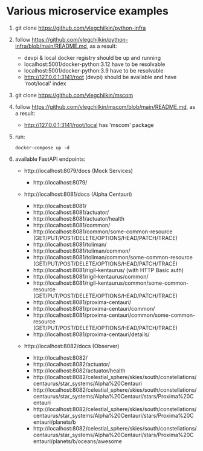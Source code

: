 # Various microservice examples

1. git clone https://github.com/vlegchilkin/python-infra

2. follow https://github.com/vlegchilkin/python-infra/blob/main/README.md, as a result:
    - devpi & local docker registry should be up and running
    - localhost:5001/docker-python:3.12 have to be resolvable
    - localhost:5001/docker-python:3.9 have to be resolvable
    - http://127.0.0.1:3141/root (devpi) should be available and have 'root/local' index

3. git clone https://github.com/vlegchilkin/mscom

4. follow https://github.com/vlegchilkin/mscom/blob/main/README.md, as a result:
   - http://127.0.0.1:3141/root/local has 'mscom' package

5. run:
   ```shell
   docker-compose up -d
   ```

6. available FastAPI endpoints:
    * http://localhost:8079/docs (Mock Services)
        - http://localhost:8079/

    * http://localhost:8081/docs (Alpha Centauri)
        - http://localhost:8081/
        - http://localhost:8081/actuator/
        - http://localhost:8081/actuator/health
        - http://localhost:8081/common/
        - http://localhost:8081/common/some-common-resource (GET/PUT/POST/DELETE/OPTIONS/HEAD/PATCH/TRACE)
        - http://localhost:8081/toliman/
        - http://localhost:8081/toliman/common/
        - http://localhost:8081/toliman/common/some-common-resource (GET/PUT/POST/DELETE/OPTIONS/HEAD/PATCH/TRACE)
        - http://localhost:8081/rigil-kentaurus/ (with HTTP Basic auth)
        - http://localhost:8081/rigil-kentaurus/common/
        - http://localhost:8081/rigil-kentaurus/common/some-common-resource (GET/PUT/POST/DELETE/OPTIONS/HEAD/PATCH/TRACE)
        - http://localhost:8081/proxima-centauri/
        - http://localhost:8081/proxima-centauri/common/
        - http://localhost:8081/proxima-centauri/common/some-common-resource (GET/PUT/POST/DELETE/OPTIONS/HEAD/PATCH/TRACE)
        - http://localhost:8081/proxima-centauri/details/

    * http://localhost:8082/docs (Observer)
        - http://localhost:8082/
        - http://localhost:8082/actuator/
        - http://localhost:8082/actuator/health
        - http://localhost:8082/celestial_sphere/skies/south/constellations/centaurus/star_systems/Alpha%20Centauri
        - http://localhost:8082/celestial_sphere/skies/south/constellations/centaurus/star_systems/Alpha%20Centauri/stars/Proxima%20Centauri
        - http://localhost:8082/celestial_sphere/skies/south/constellations/centaurus/star_systems/Alpha%20Centauri/stars/Proxima%20Centauri/planets/b
        - http://localhost:8082/celestial_sphere/skies/south/constellations/centaurus/star_systems/Alpha%20Centauri/stars/Proxima%20Centauri/planets/b/oceans/awesome

